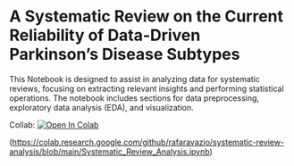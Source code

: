 # A Systematic Review on the Current Reliability of Data-Driven Parkinson’s Disease Subtypes

This Notebook is designed to assist in analyzing data for systematic reviews, focusing on extracting relevant insights and performing statistical operations. The notebook includes sections for data preprocessing, exploratory data analysis (EDA), and visualization.

Collab: <a target="_blank" href="https://colab.research.google.com/github/rafaravazio/systematic-review-analysis/blob/main/Systematic_Review_Analysis.ipynbME.">
  <img src="https://colab.research.google.com/assets/colab-badge.svg" alt="Open In Colab"/> </a> 
  
(https://colab.research.google.com/github/rafaravazio/systematic-review-analysis/blob/main/Systematic_Review_Analysis.ipynb)
